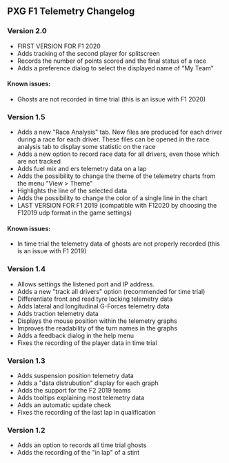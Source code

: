## PXG F1 Telemetry Changelog


### Version 2.0

- FIRST VERSION FOR F1 2020
- Adds tracking of the second player for splitscreen
- Records the number of points scored and the final status of a race
- Adds a preference dialog to select the displayed name of "My Team"

#### Known issues:

- Ghosts are not recorded in time trial (this is an issue with F1 2020)


### Version 1.5

- Adds a new "Race Analysis" tab. New files are produced for each driver during a race for each driver. These files can be opened in the race analysis tab to display some statistic on the race
- Adds a new option to record race data for all drivers, even those which are not tracked
- Adds fuel mix and ers telemetry data on a lap
- Adds the possibility to change the theme of the telemetry charts from the menu "View > Theme"
- Highlights the line of the selected data
- Adds the possibility to change the color of a single line in the chart
- LAST VERSION FOR F1 2019 (compatible with F12020 by choosing the F12019 udp format in the game settings)

#### Known issues:

- In time trial the telemetry data of ghosts are not properly recorded (this is an issue with F1 2019)

### Version 1.4

- Allows settings the listened port and IP address.
- Adds a new "track all drivers" option (recommended for time trial)
- Differentiate front and read tyre locking telemetry data
- Adds lateral and longitudinal G-Forces telemetry data
- Adds traction telemetry data
- Displays the mouse position within the telemetry graphs
- Improves the readability of the turn names in the graphs
- Adds a feedback dialog in the help menu
- Fixes the recording of the player data in time trial


### Version 1.3

- Adds suspension position telemetry data
- Adds a "data distrubution" display for each graph
- Adds the support for the F2 2019 teams
- Adds tooltips explaining most telemetry data
- Adds an automatic update check
- Fixes the recording of the last lap in qualification


### Version 1.2

- Adds an option to records all time trial ghosts
- Adds the recording of the "in lap" of a stint
